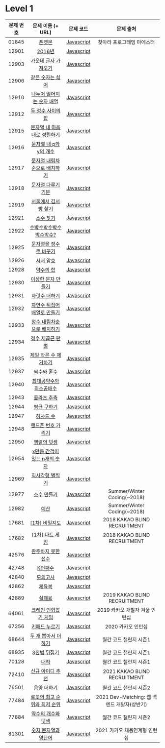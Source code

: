 # Level 1

| 문제 번호 | 문제 이름 (+ URL) | 문제 코드 | 문제 출처 |
|:----------:|:----------:|:----------:|:----------:|
| 01845 | [폰켓몬](https://programmers.co.kr/learn/courses/30/lessons/1845) | [Javascript](https://github.com/kang-heesue/algorithm/blob/main/programmers/Level_1/01845-%ED%8F%B0%EC%BC%93%EB%AA%AC.js) | 찾아라 프로그래밍 마에스터 |
| 12901 |	[2016년](https://programmers.co.kr/learn/courses/30/lessons/12901) | [Javascript](https://github.com/kang-heesue/algorithm/blob/main/programmers/Level_1/12901-2016%EB%85%84.js) |  |
| 12903 | [가운데 글자 가져오기](https://programmers.co.kr/learn/courses/30/lessons/12903) | [Javascript](https://github.com/kang-heesue/algorithm/blob/main/programmers/Level_1/12903-%EA%B0%80%EC%9A%B4%EB%8D%B0%20%EA%B8%80%EC%9E%90%20%EA%B0%80%EC%A0%B8%EC%98%A4%EA%B8%B0.js) |  |
| 12906 |	[같은 숫자는 싫어](https://programmers.co.kr/learn/courses/30/lessons/12906) | [Javascript](https://github.com/kang-heesue/algorithm/blob/main/programmers/Level_1/12906-%EA%B0%99%EC%9D%80%20%EC%88%AB%EC%9E%90%EB%8A%94%20%EC%8B%AB%EC%96%B4.js) |  |
| 12910 |	[나누어 떨어지는 숫자 배열](https://programmers.co.kr/learn/courses/30/lessons/12910) | [Javascript](https://github.com/kang-heesue/algorithm/blob/main/programmers/Level_1/12910-%EB%82%98%EB%88%84%EC%96%B4%20%EB%96%A8%EC%96%B4%EC%A7%80%EB%8A%94%20%EC%88%AB%EC%9E%90%20%EB%B0%B0%EC%97%B4.js) |  |
| 12912 |	[두 정수 사이의 합](https://programmers.co.kr/learn/courses/30/lessons/12912) | [Javascript](https://github.com/kang-heesue/algorithm/blob/main/programmers/Level_1/12912-%EB%91%90%20%EC%A0%95%EC%88%98%20%EC%82%AC%EC%9D%B4%EC%9D%98%20%ED%95%A9.js) |  |
| 12915 |	[문자열 내 마음대로 정렬하기](https://programmers.co.kr/learn/courses/30/lessons/12915) | [Javascript](https://github.com/kang-heesue/algorithm/blob/main/programmers/Level_1/12915-%EB%AC%B8%EC%9E%90%EC%97%B4%20%EB%82%B4%20%EB%A7%88%EC%9D%8C%EB%8C%80%EB%A1%9C%20%EC%A0%95%EB%A0%AC%ED%95%98%EA%B8%B0.js) |  |
| 12916 |	[문자열 내 p와 y의 개수](https://programmers.co.kr/learn/courses/30/lessons/12916) | [Javascript](https://github.com/kang-heesue/algorithm/blob/main/programmers/Level_1/12916-%EB%AC%B8%EC%9E%90%EC%97%B4%20%EB%82%B4%20p%EC%99%80%20y%EC%9D%98%20%EA%B0%9C%EC%88%98.js) |  |
| 12917 |	[문자열 내림차순으로 배치하기](https://programmers.co.kr/learn/courses/30/lessons/12917) | [Javascript](https://github.com/kang-heesue/algorithm/blob/main/programmers/Level_1/12917-%EB%AC%B8%EC%9E%90%EC%97%B4%20%EB%82%B4%EB%A6%BC%EC%B0%A8%EC%88%9C%EC%9C%BC%EB%A1%9C%20%EB%B0%B0%EC%B9%98%ED%95%98%EA%B8%B0.js) |  |
| 12918 |	[문자열 다루기 기본](https://programmers.co.kr/learn/courses/30/lessons/12918) | [Javascript](https://github.com/kang-heesue/algorithm/blob/main/programmers/Level_1/12918-%EB%AC%B8%EC%9E%90%EC%97%B4%20%EB%8B%A4%EB%A3%A8%EA%B8%B0%20%EA%B8%B0%EB%B3%B8.js) |  |
| 12919 |	[서울에서 김서방 찾기](https://programmers.co.kr/learn/courses/30/lessons/12919) | [Javascript](https://github.com/kang-heesue/algorithm/blob/main/programmers/Level_1/12919-%EC%84%9C%EC%9A%B8%EC%97%90%EC%84%9C%20%EA%B9%80%EC%84%9C%EB%B0%A9%20%EC%B0%BE%EA%B8%B0.js) |  |
| 12921 |	[소수 찾기](https://programmers.co.kr/learn/courses/30/lessons/12921) | [Javascript](https://github.com/kang-heesue/algorithm/blob/main/programmers/Level_1/12921-%EC%86%8C%EC%88%98%20%EC%B0%BE%EA%B8%B0.js) |  |
| 12922 |	[수박수박수박수박수박수?](https://programmers.co.kr/learn/courses/30/lessons/12922) | [Javascript](https://github.com/kang-heesue/algorithm/blob/main/programmers/Level_1/12922-%EC%88%98%EB%B0%95%EC%88%98%EB%B0%95%EC%88%98%EB%B0%95%EC%88%98%EB%B0%95%EC%88%98%EB%B0%95%EC%88%98%3F.js) |  |
| 12925 |	[문자열을 정수로 바꾸기](https://programmers.co.kr/learn/courses/30/lessons/12925) | [Javascript](https://github.com/kang-heesue/algorithm/blob/main/programmers/Level_1/12925-%EB%AC%B8%EC%9E%90%EC%97%B4%EC%9D%84%20%EC%A0%95%EC%88%98%EB%A1%9C%20%EB%B0%94%EA%BE%B8%EA%B8%B0.js) |  |
| 12926 |	[시저 암호](https://programmers.co.kr/learn/courses/30/lessons/12926) | [Javascript](https://github.com/kang-heesue/algorithm/blob/main/programmers/Level_1/12926-%EC%8B%9C%EC%A0%80%20%EC%95%94%ED%98%B8.js) |  |
| 12928 |	[약수의 합](https://programmers.co.kr/learn/courses/30/lessons/12928) | [Javascript](https://github.com/kang-heesue/algorithm/blob/main/programmers/Level_1/12928-%EC%95%BD%EC%88%98%EC%9D%98%20%ED%95%A9.js) |  |
| 12930 |	[이상한 문자 만들기](https://programmers.co.kr/learn/courses/30/lessons/12930) | [Javascript](https://github.com/kang-heesue/algorithm/blob/main/programmers/Level_1/12930-%EC%9D%B4%EC%83%81%ED%95%9C%20%EB%AC%B8%EC%9E%90%20%EB%A7%8C%EB%93%A4%EA%B8%B0.js) |  |
| 12931 |	[자릿수 더하기](https://programmers.co.kr/learn/courses/30/lessons/12931) | [Javascript](https://github.com/kang-heesue/algorithm/blob/main/programmers/Level_1/12931-%EC%9E%90%EB%A6%BF%EC%88%98%20%EB%8D%94%ED%95%98%EA%B8%B0.js) |  |
| 12932 |	[자연수 뒤집어 배열로 만들기](https://programmers.co.kr/learn/courses/30/lessons/12932) | [Javascript](https://github.com/kang-heesue/algorithm/blob/main/programmers/Level_1/12932-%EC%9E%90%EC%97%B0%EC%88%98%20%EB%92%A4%EC%A7%91%EC%96%B4%20%EB%B0%B0%EC%97%B4%EB%A1%9C%20%EB%A7%8C%EB%93%A4%EA%B8%B0.js) |  |
| 12933 |	[정수 내림차순으로 배치하기](https://programmers.co.kr/learn/courses/30/lessons/12933) | [Javascript](https://github.com/kang-heesue/algorithm/blob/main/programmers/Level_1/12933-%EC%A0%95%EC%88%98%20%EB%82%B4%EB%A6%BC%EC%B0%A8%EC%88%9C%EC%9C%BC%EB%A1%9C%20%EB%B0%B0%EC%B9%98%ED%95%98%EA%B8%B0.js) |  |
| 12934 |	[정수 제곱근 판별](https://programmers.co.kr/learn/courses/30/lessons/12934) | [Javascript](https://github.com/kang-heesue/algorithm/blob/main/programmers/Level_1/12934-%EC%A0%95%EC%88%98%20%EC%A0%9C%EA%B3%B1%EA%B7%BC%20%ED%8C%90%EB%B3%84.js) |  |
| 12935 |	[제일 작은 수 제거하기](https://programmers.co.kr/learn/courses/30/lessons/12935) | [Javascript](https://github.com/kang-heesue/algorithm/blob/main/programmers/Level_1/12935-%EC%A0%9C%EC%9D%BC%20%EC%9E%91%EC%9D%80%20%EC%88%98%20%EC%A0%9C%EA%B1%B0%ED%95%98%EA%B8%B0.js) |  |
| 12937 |	[짝수와 홀수](https://programmers.co.kr/learn/courses/30/lessons/12937) | [Javascript](https://github.com/kang-heesue/algorithm/blob/main/programmers/Level_1/12937-%EC%A7%9D%EC%88%98%EC%99%80%20%ED%99%80%EC%88%98.js) |  |
| 12940 |	[최대공약수와 최소공배수](https://programmers.co.kr/learn/courses/30/lessons/12940) | [Javascript](https://github.com/kang-heesue/algorithm/blob/main/programmers/Level_1/12940-%EC%B5%9C%EB%8C%80%EA%B3%B5%EC%95%BD%EC%88%98%EC%99%80%20%EC%B5%9C%EC%86%8C%EA%B3%B5%EB%B0%B0%EC%88%98.js) |  |
| 12943 |	[콜라츠 추측](https://programmers.co.kr/learn/courses/30/lessons/12943) | [Javascript](https://github.com/kang-heesue/algorithm/blob/main/programmers/Level_1/12943-%EC%BD%9C%EB%9D%BC%EC%B8%A0%20%EC%B6%94%EC%B8%A1.js) |  |
| 12944 |	[평균 구하기](https://programmers.co.kr/learn/courses/30/lessons/12944) | [Javascript](https://github.com/kang-heesue/algorithm/blob/main/programmers/Level_1/12944-%ED%8F%89%EA%B7%A0%20%EA%B5%AC%ED%95%98%EA%B8%B0.js) |  |
| 12947 |	[하샤드 수](https://programmers.co.kr/learn/courses/30/lessons/12947) | [Javascript](https://github.com/kang-heesue/algorithm/blob/main/programmers/Level_1/12947-%ED%95%98%EC%83%A4%EB%93%9C%20%EC%88%98.js) |  |
| 12948 |	[핸드폰 번호 가리기](https://programmers.co.kr/learn/courses/30/lessons/12948) | [Javascript](https://github.com/kang-heesue/algorithm/blob/main/programmers/Level_1/12948-%ED%95%B8%EB%93%9C%ED%8F%B0%20%EB%B2%88%ED%98%B8%20%EA%B0%80%EB%A6%AC%EA%B8%B0.js) |  |
| 12950 |	[행렬의 덧셈](https://programmers.co.kr/learn/courses/30/lessons/12950) | [Javascript](https://github.com/kang-heesue/algorithm/blob/main/programmers/Level_1/12950-%ED%96%89%EB%A0%AC%EC%9D%98%20%EB%8D%A7%EC%85%88.js) |  |
| 12954 |	[x만큼 간격이 있는 n개의 숫자](https://programmers.co.kr/learn/courses/30/lessons/12954) | [Javascript](https://github.com/kang-heesue/algorithm/blob/main/programmers/Level_1/12954-x%EB%A7%8C%ED%81%BC%20%EA%B0%84%EA%B2%A9%EC%9D%B4%20%EC%9E%88%EB%8A%94%20n%EA%B0%9C%EC%9D%98%20%EC%88%AB%EC%9E%90.js) |  |
| 12969 |	[직사각형 별찍기](https://programmers.co.kr/learn/courses/30/lessons/12969) | [Javascript](https://github.com/kang-heesue/algorithm/blob/main/programmers/Level_1/12969-%EC%A7%81%EC%82%AC%EA%B0%81%ED%98%95%20%EB%B3%84%EC%B0%8D%EA%B8%B0.js) |  |
| 12977 |	[소수 만들기](https://programmers.co.kr/learn/courses/30/lessons/12977) | [Javascript](https://github.com/kang-heesue/algorithm/blob/main/programmers/Level_1/12977-%EC%86%8C%EC%88%98%20%EB%A7%8C%EB%93%A4%EA%B8%B0.js) | Summer/Winter Coding(~2018) |
| 12982 |	[예산](https://programmers.co.kr/learn/courses/30/lessons/12982) | [Javascript]() | Summer/Winter Coding(~2018) |
| 17681 |	[[1차] 비밀지도](https://programmers.co.kr/learn/courses/30/lessons/17681) | [Javascript]() | 2018 KAKAO BLIND RECRUITMENT |
| 17682 |	[[1차] 다트 게임](https://programmers.co.kr/learn/courses/30/lessons/17682) | [Javascript](https://github.com/kang-heesue/algorithm/blob/main/programmers/Level_1/17682-%5B1%EC%B0%A8%5D%20%EB%8B%A4%ED%8A%B8%20%EA%B2%8C%EC%9E%84.js) | 2018 KAKAO BLIND RECRUITMENT |
| 42576	| [완주하지 못한 선수](https://programmers.co.kr/learn/courses/30/lessons/42576) | [Javascript](https://github.com/kang-heesue/algorithm/blob/main/programmers/Level_1/42576-%EC%99%84%EC%A3%BC%ED%95%98%EC%A7%80%20%EB%AA%BB%ED%95%9C%20%EC%84%A0%EC%88%98.js) |  |
| 42748	| [K번째수](https://programmers.co.kr/learn/courses/30/lessons/42748) | [Javascript](https://github.com/kang-heesue/algorithm/blob/main/programmers/Level_1/42748-K%EB%B2%88%EC%A7%B8%20%EC%88%98.js) |  |
| 42840	| [모의고사](https://programmers.co.kr/learn/courses/30/lessons/42840) | [Javascript](https://github.com/kang-heesue/algorithm/blob/main/programmers/Level_1/42840-%EB%AA%A8%EC%9D%98%EA%B3%A0%EC%82%AC.js) |  |
| 42862	| [체육복](https://programmers.co.kr/learn/courses/30/lessons/42862) | [Javascript]() |  |
| 42889	| [실패율](https://programmers.co.kr/learn/courses/30/lessons/42889) | [Javascript]() | 2019 KAKAO BLIND RECRUITMENT |
| 64061	| [크레인 인형뽑기 게임](https://programmers.co.kr/learn/courses/30/lessons/64061) | [Javascript]() | 2019 카카오 개발자 겨울 인턴십 |
| 67256	| [키패드 누르기](https://programmers.co.kr/learn/courses/30/lessons/67256) | [Javascript](https://github.com/kang-heesue/algorithm/blob/main/programmers/Level_1/67256-%ED%82%A4%ED%8C%A8%EB%93%9C%20%EB%88%84%EB%A5%B4%EA%B8%B0.js) | 2020 카카오 인턴십 |
| 68644	| [두 개 뽑아서 더하기](https://programmers.co.kr/learn/courses/30/lessons/68644) | [Javascript](https://github.com/kang-heesue/algorithm/blob/main/programmers/Level_1/68644-%EB%91%90%20%EA%B0%9C%20%EB%BD%91%EC%95%84%EC%84%9C%20%EB%8D%94%ED%95%98%EA%B8%B0.js) | 월간 코드 챌린지 시즌1 |
| 68935	| [3진법 뒤집기](https://programmers.co.kr/learn/courses/30/lessons/68935) | [Javascript](https://github.com/kang-heesue/algorithm/blob/main/programmers/Level_1/68935-3%EC%A7%84%EB%B2%95%20%EB%92%A4%EC%A7%91%EA%B8%B0.js) | 월간 코드 챌린지 시즌1 |
| 70128	| [내적](https://programmers.co.kr/learn/courses/30/lessons/70128) | [Javascript](https://github.com/kang-heesue/algorithm/blob/main/programmers/Level_1/70128-%EB%82%B4%EC%A0%81.js) | 월간 코드 챌린지 시즌1 |
| 72410	| [신규 아이디 추천](https://programmers.co.kr/learn/courses/30/lessons/72410) | [Javascript](https://github.com/kang-heesue/algorithm/blob/main/programmers/Level_1/72410-%EC%8B%A0%EA%B7%9C%20%EC%95%84%EC%9D%B4%EB%94%94%20%EC%B6%94%EC%B2%9C.js) | 2021 KAKAO BLIND RECRUITMENT |
| 76501	| [음양 더하기](https://programmers.co.kr/learn/courses/30/lessons/76501) | [Javascript](https://github.com/kang-heesue/algorithm/blob/main/programmers/Level_1/76501-%EC%9D%8C%EC%96%91%20%EB%8D%94%ED%95%98%EA%B8%B0.js) | 월간 코드 챌린지 시즌2 |
| 77484	| [로또의 최고 순위와 최저 순위](https://programmers.co.kr/learn/courses/30/lessons/77484) | [Javascript]() | 2021 Dev-Matching: 웹 백엔드 개발자(상반기) |
| 77884	| [약수의 개수와 덧셈](https://programmers.co.kr/learn/courses/30/lessons/77884) | [Javascript](https://github.com/kang-heesue/algorithm/blob/main/programmers/Level_1/77884-%EC%95%BD%EC%88%98%EC%9D%98%20%EA%B0%9C%EC%88%98%EC%99%80%20%EB%8D%A7%EC%85%88.js) | 월간 코드 챌린지 시즌2 |
| 81301	| [숫자 문자열과 영단어](https://programmers.co.kr/learn/courses/30/lessons/81301) | [Javascript](https://github.com/kang-heesue/algorithm/blob/main/programmers/Level_1/81301-%EC%88%AB%EC%9E%90%20%EB%AC%B8%EC%9E%90%EC%97%B4%EA%B3%BC%20%EC%98%81%EB%8B%A8%EC%96%B4.js) | 2021 카카오 채용연계형 인턴십 |
